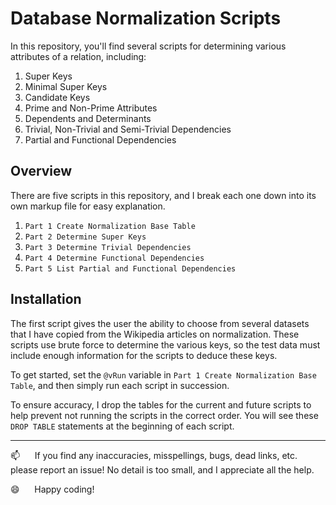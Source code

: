 
# Database Normalization Scripts 

In this repository, you'll find several scripts for determining various attributes of a relation, including:

1) Super Keys
2) Minimal Super Keys
3) Candidate Keys
4) Prime and Non-Prime Attributes 
5) Dependents and Determinants
6) Trivial, Non-Trivial and Semi-Trivial Dependencies 
7) Partial and Functional Dependencies


## Overview 

There are five scripts in this repository, and I break each one down into its own markup file for easy explanation.   

1) `Part 1 Create Normalization Base Table`
2) `Part 2 Determine Super Keys`
3) `Part 3 Determine Trivial Dependencies`
4) `Part 4 Determine Functional Dependencies`
5) `Part 5 List Partial and Functional Dependencies` 


## Installation

The first script gives the user the ability to choose from several datasets that I have copied from the Wikipedia articles on normalization.  These scripts use brute force to determine the various keys, so the test data must include enough information for the scripts to deduce these keys.

To get started, set the `@vRun` variable in `Part 1 Create Normalization Base Table`, and then simply run each script in succession.  

To ensure accuracy, I drop the tables for the current and future scripts to help prevent not running the scripts in the correct order.  You will see these `DROP TABLE` statements at the beginning of each script.

--------------------------------------------------------------

:mailbox:&nbsp;&nbsp;&nbsp;&nbsp;&nbsp;&nbsp;If you find any inaccuracies, misspellings, bugs, dead links, etc. please report an issue!  No detail is too small, and I appreciate all the help.

:smile:&nbsp;&nbsp;&nbsp;&nbsp;&nbsp;&nbsp;Happy coding!

